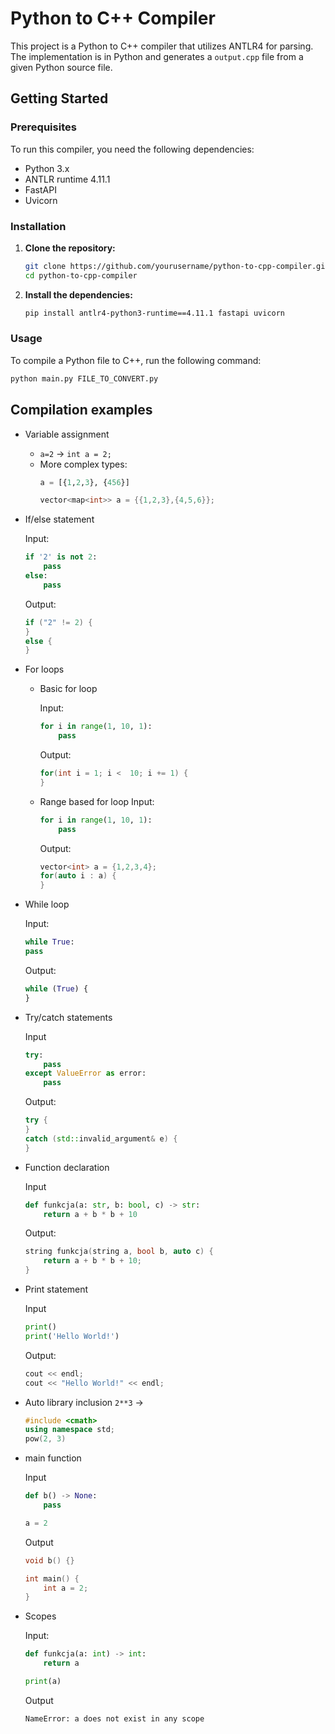 # Python to C++ Compiler

This project is a Python to C++ compiler that utilizes ANTLR4 for parsing. The implementation is in Python and generates a `output.cpp` file from a given Python source file.

## Getting Started

### Prerequisites

To run this compiler, you need the following dependencies:

- Python 3.x
- ANTLR runtime 4.11.1
- FastAPI
- Uvicorn

### Installation

1. **Clone the repository:**

    ```sh
    git clone https://github.com/yourusername/python-to-cpp-compiler.git
    cd python-to-cpp-compiler
    ```

2. **Install the dependencies:**

    ```sh
    pip install antlr4-python3-runtime==4.11.1 fastapi uvicorn
    ```

### Usage

To compile a Python file to C++, run the following command:

```sh
python main.py FILE_TO_CONVERT.py
```

## Compilation examples
- Variable assignment
    - `a=2` -> `int a = 2;`
    - More complex types:   
        ```python
        a = [{1,2,3}, {456}]
        ```
        ```c++
        vector<map<int>> a = {{1,2,3},{4,5,6}};
        ```

- If/else statement

  Input:
    ```python
    if '2' is not 2:
        pass
    else:
        pass
    ```
    Output:
    ```c++
    if ("2" != 2) {
    }
    else {
    }
    ```

- For loops
    - Basic for loop
  
        Input:
        ```python
        for i in range(1, 10, 1):
            pass
        ```
        Output:
      ```c++
      for(int i = 1; i <  10; i += 1) {
      }
      ```
    - Range based for loop
        Input:
        ```python
        for i in range(1, 10, 1):
            pass
        ```
        Output:
        ```c++
        vector<int> a = {1,2,3,4};
        for(auto i : a) {
        }
        ```

- While loop

    Input:
    ```python
    while True:
    pass
    ```
    Output:
    ```python
    while (True) {
    }
    ```
- Try/catch statements

    Input
    ```python
    try:
        pass
    except ValueError as error:
        pass
    ```
    Output:
    ```c++
    try {
    }
    catch (std::invalid_argument& e) {
    }
    ```

- Function declaration

    Input
    ```python
    def funkcja(a: str, b: bool, c) -> str:
        return a + b * b + 10
    ```
    Output:
    ```c++
    string funkcja(string a, bool b, auto c) {
        return a + b * b + 10;
    }
    ```

- Print statement

    Input
    ```python
    print()
    print('Hello World!')
    ```
    Output:
    ```c++
    cout << endl;
    cout << "Hello World!" << endl;
    ```

- Auto library inclusion
    `2**3` -> 
    ```c++
    #include <cmath>
    using namespace std;
    pow(2, 3)
    ```

- main function 

    Input
    ```python
    def b() -> None:
        pass

    a = 2
    ```
    Output
    ```c++
    void b() {}

    int main() {
        int a = 2;
    }
    ```

- Scopes

    Input:
    ```python
    def funkcja(a: int) -> int:
        return a

    print(a)
    ```
    Output
    ```
    NameError: a does not exist in any scope
    ```
